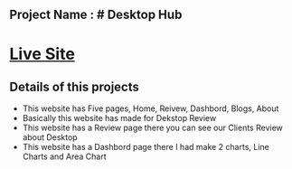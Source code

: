 ## Project Name : # Desktop Hub

 
 # [Live Site](https://sp-desktop-hub.netlify.app/)

## Details of this projects

 * This website has Five pages, Home, Reivew, Dashbord, Blogs, About
 * Basically this website has made for Dekstop Review
 * This website has a Review page there you can see our Clients Review about Desktop
 * This website has a Dashbord page there I had make 2 charts, Line Charts and Area Chart

